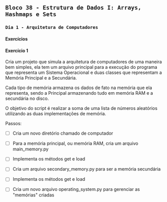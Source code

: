## `Bloco 38 - Estrutura de Dados I: Arrays, Hashmaps e Sets`

### `Dia 1 - Arquitetura de Computadores`

#### Exercícios

#### Exercício 1

Cria um projeto que simula a arquitetura de computadores de uma maneira bem simples, ela tem um arquivo principal para a execução do programa que representa um Sistema Operacional e duas classes que representam a Memória Principal e a Secundária.

Cada tipo de memória armazena os dados de fato na memória que ela representa, sendo a Principal armazenando tudo em memória RAM e a secundária no disco.

O objetivo do script é realizar a soma de uma lista de números aleatórios utilizando as duas implementações de memória.

Passos:

- [ ] Cria um novo diretório chamado de computador

- [ ] Para a memória principal, ou memória RAM, cria um arquivo main_memory.py
- [ ] Implementa os métodos get e load

- [ ] Cria um arquivo secondary_memory.py para ser a memória secundária
- [ ] Implementa os métodos get e load

- [ ] Cria um novo arquivo operating_system.py para gerenciar as "memórias" criadas
